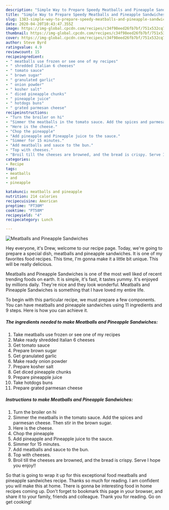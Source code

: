 ```yaml
---
description: "Simple Way to Prepare Speedy Meatballs and Pineapple Sandwiches"
title: "Simple Way to Prepare Speedy Meatballs and Pineapple Sandwiches"
slug: 1383-simple-way-to-prepare-speedy-meatballs-and-pineapple-sandwiches
date: 2020-04-20T10:43:47.355Z
image: https://img-global.cpcdn.com/recipes/c34f98eed26fb7bf/751x532cq70/meatballs-and-pineapple-sandwiches-recipe-main-photo.jpg
thumbnail: https://img-global.cpcdn.com/recipes/c34f98eed26fb7bf/751x532cq70/meatballs-and-pineapple-sandwiches-recipe-main-photo.jpg
cover: https://img-global.cpcdn.com/recipes/c34f98eed26fb7bf/751x532cq70/meatballs-and-pineapple-sandwiches-recipe-main-photo.jpg
author: Steve Byrd
ratingvalue: 4.9
reviewcount: 15
recipeingredient:
- " meatballs use frozen or see one of my recipes"
- " shredded Italian 6 cheeses"
- " tomato sauce"
- " brown sugar"
- " granulated garlic"
- " onion powder"
- " kosher salt"
- " diced pineapple chunks"
- " pineapple juice"
- " hotdogs buns"
- " grated parmesan cheese"
recipeinstructions:
- "Turn the broiler on hi"
- "Simmer the meatballs in the tomato sauce. Add the spices and parmesan cheese. Then stir in the brown sugar."
- "Here is the cheese."
- "Chop the pineapple"
- "Add pineapple and Pineapple juice to the sauce."
- "Simmer for 15 minutes."
- "Add meatballs and sauce to the bun."
- "Top with cheeses."
- "Broil till the cheeses are browned, and the bread is crispy. Serve I hope you enjoy!!"
categories:
- Recipe
tags:
- meatballs
- and
- pineapple

katakunci: meatballs and pineapple 
nutrition: 214 calories
recipecuisine: American
preptime: "PT30M"
cooktime: "PT58M"
recipeyield: "4"
recipecategory: Lunch

---
```



![Meatballs and Pineapple Sandwiches](https://img-global.cpcdn.com/recipes/c34f98eed26fb7bf/751x532cq70/meatballs-and-pineapple-sandwiches-recipe-main-photo.jpg)

Hey everyone, it's Drew, welcome to our recipe page. Today, we're going to prepare a special dish, meatballs and pineapple sandwiches. It is one of my favorites food recipes. This time, I'm gonna make it a little bit unique. This will be really delicious.



Meatballs and Pineapple Sandwiches is one of the most well liked of recent trending foods on earth. It is simple, it's fast, it tastes yummy. It's enjoyed by millions daily. They're nice and they look wonderful. Meatballs and Pineapple Sandwiches is something that I have loved my entire life.


To begin with this particular recipe, we must prepare a few components. You can have meatballs and pineapple sandwiches using 11 ingredients and 9 steps. Here is how you can achieve it.

<!--inarticleads1-->

##### The ingredients needed to make Meatballs and Pineapple Sandwiches:

1. Take  meatballs use frozen or see one of my recipes
1. Make ready  shredded Italian 6 cheeses
1. Get  tomato sauce
1. Prepare  brown sugar
1. Get  granulated garlic
1. Make ready  onion powder
1. Prepare  kosher salt
1. Get  diced pineapple chunks
1. Prepare  pineapple juice
1. Take  hotdogs buns
1. Prepare  grated parmesan cheese




<!--inarticleads2-->

##### Instructions to make Meatballs and Pineapple Sandwiches:

1. Turn the broiler on hi
1. Simmer the meatballs in the tomato sauce. Add the spices and parmesan cheese. Then stir in the brown sugar.
1. Here is the cheese.
1. Chop the pineapple
1. Add pineapple and Pineapple juice to the sauce.
1. Simmer for 15 minutes.
1. Add meatballs and sauce to the bun.
1. Top with cheeses.
1. Broil till the cheeses are browned, and the bread is crispy. Serve I hope you enjoy!!




So that is going to wrap it up for this exceptional food meatballs and pineapple sandwiches recipe. Thanks so much for reading. I am confident you will make this at home. There is gonna be interesting food in home recipes coming up. Don't forget to bookmark this page in your browser, and share it to your family, friends and colleague. Thank you for reading. Go on get cooking!
